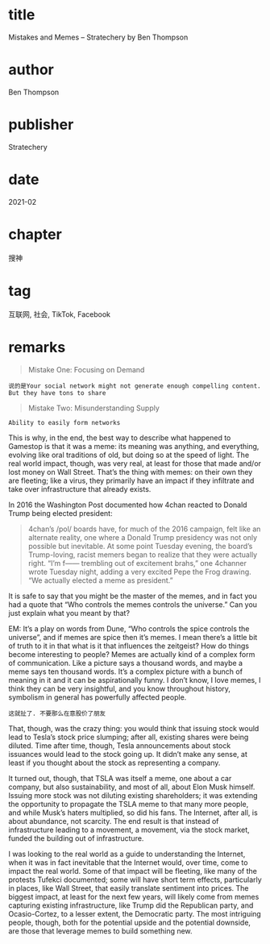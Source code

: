 # title
Mistakes and Memes – Stratechery by Ben Thompson

# author
Ben Thompson

# publisher
Stratechery

# date
2021-02

# chapter
搜神

# tag
互联网, 社会, TikTok, Facebook

# remarks

> Mistake One: Focusing on Demand

`说的是Your social network might not generate enough compelling content. But they have tons to share`

> Mistake Two: Misunderstanding Supply

`Ability to easily form networks`

This is why, in the end, the best way to describe what happened to Gamestop is that it was a meme: its meaning was anything, and everything, evolving like oral traditions of old, but doing so at the speed of light. The real world impact, though, was very real, at least for those that made and/or lost money on Wall Street. That’s the thing with memes: on their own they are fleeting; like a virus, they primarily have an impact if they infiltrate and take over infrastructure that already exists.

In 2016 the Washington Post documented how 4chan reacted to Donald Trump being elected president:

> 4chan’s /pol/ boards have, for much of the 2016 campaign, felt like an alternate reality, one where a Donald Trump presidency was not only possible but inevitable. At some point Tuesday evening, the board’s Trump-loving, racist memers began to realize that they were actually right. “I’m f—— trembling out of excitement brahs,” one 4channer wrote Tuesday night, adding a very excited Pepe the Frog drawing. “We actually elected a meme as president.”

It is safe to say that you might be the master of the memes, and in fact you had a quote that “Who controls the memes controls the universe.” Can you just explain what you meant by that?

EM: It’s a play on words from Dune, “Who controls the spice controls the universe”, and if memes are spice then it’s memes. I mean there’s a little bit of truth to it in that what is it that influences the zeitgeist? How do things become interesting to people? Memes are actually kind of a complex form of communication. Like a picture says a thousand words, and maybe a meme says ten thousand words. It’s a complex picture with a bunch of meaning in it and it can be aspirationally funny. I don’t know, I love memes, I think they can be very insightful, and you know throughout history, symbolism in general has powerfully affected people.

`这就扯了. 不要那么在意股价了朋友`

That, though, was the crazy thing: you would think that issuing stock would lead to Tesla’s stock price slumping; after all, existing shares were being diluted. Time after time, though, Tesla announcements about stock issuances would lead to the stock going up. It didn’t make any sense, at least if you thought about the stock as representing a company.

It turned out, though, that TSLA was itself a meme, one about a car company, but also sustainability, and most of all, about Elon Musk himself. Issuing more stock was not diluting existing shareholders; it was extending the opportunity to propagate the TSLA meme to that many more people, and while Musk’s haters multiplied, so did his fans. The Internet, after all, is about abundance, not scarcity. The end result is that instead of infrastructure leading to a movement, a movement, via the stock market, funded the building out of infrastructure.

I was looking to the real world as a guide to understanding the Internet, when it was in fact inevitable that the Internet would, over time, come to impact the real world. Some of that impact will be fleeting, like many of the protests Tufekci documented; some will have short term effects, particularly in places, like Wall Street, that easily translate sentiment into prices. The biggest impact, at least for the next few years, will likely come from memes capturing existing infrastructure, like Trump did the Republican party, and Ocasio-Cortez, to a lesser extent, the Democratic party. The most intriguing people, though, both for the potential upside and the potential downside, are those that leverage memes to build something new.

